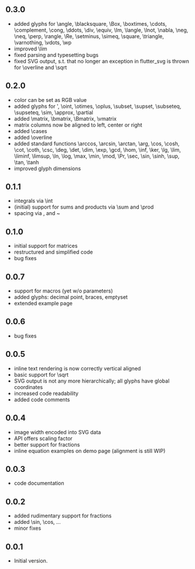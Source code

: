 ## 0.3.0

- added glyphs for \angle, \blacksquare, \Box, \boxtimes, \cdots, \complement, \cong, \ddots, \div, \equiv, \Im, \langle, \lnot, \nabla, \neg, \neq, \perp, \rangle, \Re, \setminus, \simeq, \square, \triangle, \varnothing, \vdots, \wp
- improved \lim
- fixed parsing and typesetting bugs
- fixed SVG output, s.t. that no longer an exception in flutter_svg is thrown for \overline and \sqrt

## 0.2.0

- color can be set as RGB value
- added glyphs for ', \oint, \otimes, \oplus, \subset, \supset, \subseteq, \supseteq, \sim, \approx, \partial
- added \matrix, \bmatrix, \Bmatrix, \vmatrix
- matrix columns now be aligned to left, center or right
- added \cases
- added \overline
- added standard functions \arccos, \arcsin, \arctan, \arg, \cos, \cosh, \cot, \coth, \csc, \deg, \det, \dim, \exp, \gcd, \hom, \inf, \ker, \lg, \lim, \liminf, \limsup, \ln, \log, \max, \min, \mod, \Pr, \sec, \sin, \sinh, \sup, \tan, \tanh
- improved glyph dimensions

## 0.1.1

- integrals via \int
- (initial) support for sums and products via \sum and \prod
- spacing via \, and ~

## 0.1.0

- initial support for matrices
- restructured and simplified code
- bug fixes

## 0.0.7

- support for macros (yet w/o parameters)
- added glyphs: decimal point, braces, emptyset
- extended example page

## 0.0.6

- bug fixes

## 0.0.5

- inline text rendering is now correctly vertical aligned
- basic support for \sqrt
- SVG output is not any more hierarchically; all glyphs have global coordinates
- increased code readability
- added code comments

## 0.0.4

- image width encoded into SVG data
- API offers scaling factor
- better support for fractions
- inline equation examples on demo page (alignment is still WIP)

## 0.0.3

- code documentation

## 0.0.2

- added rudimentary support for fractions
- added \sin, \cos, ...
- minor fixes

## 0.0.1

- Initial version.
